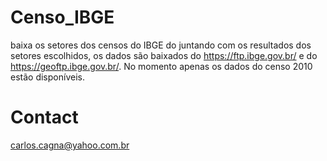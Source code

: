 # Censo_IBGE
baixa os setores dos censos do IBGE do juntando com os resultados dos setores escolhidos, os dados são baixados do https://ftp.ibge.gov.br/ e do https://geoftp.ibge.gov.br/. No momento apenas os dados do censo 2010 estão disponíveis. 

# Contact
carlos.cagna@yahoo.com.br
